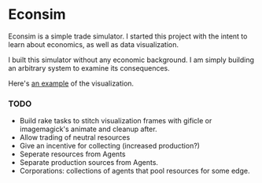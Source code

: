 # Econsim
Econsim is a simple trade simulator. I started this project with the
intent to learn about economics, as well as data visualization.

I built this simulator without any economic background. I am simply
building an arbitrary system to examine its consequences.

Here's [an example](http://i.imgur.com/cQw68.gif?1) of the visualization.

### TODO
* Build rake tasks to stitch visualization frames with gificle or imagemagick's animate and cleanup after.
* Allow trading of neutral resources
* Give an incentive for collecting (increased production?)
* Seperate resources from Agents
* Separate production sources from Agents.
* Corporations: collections of agents that pool resources for some edge.

